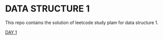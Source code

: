 # DATA STRUCTURE 1
 
This repo contains the solution of leetcode study plam for data structure 1.

[DAY 1](/DAY1)